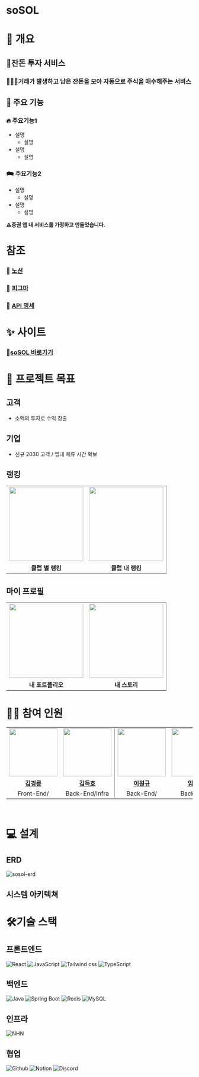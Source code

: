 # soSOL

# 🎀 개요

<h2><b>🥇잔돈 투자 서비스</b></h2>

### 🧑‍🤝‍🧑거래가 발생하고 남은 잔돈을 모아 자동으로 주식을 매수해주는 서비스

## 📱 주요 기능
### 🔥 주요기능1
- 설명
  - 설명
- 설명
  - 설명

### 🗪 주요기능2
- 설명
  - 설명
- 설명
  - 설명

<b>⚠️증권 앱 내 서비스를 가정하고 만들었습니다. </b>

# 참조
<!-- 노션 확인 후 추가 -->
### 📄 [노션]()
### 🎨 [피그마]()
### 🍔 [API 명세]()

# ✨ 사이트
### 🐙[soSOL 바로가기](<!-- url 채워 넣기 -->)

# 👑 프로젝트 목표
## 고객
- 소액의 투자로 수익 창출

## 기업
- 신규 2030 고객 / 앱내 체류 시간 확보


## 랭킹
<table style="border: 0.5 solid gray">
 <tr>
    <td align="center"><img src="https://github.com/user-attachments/assets/72cfc1f0-bf3a-4d75-99be-11b584286ad5" width="200px" alt=""></td>
    <td align="center" style="border-right : 0.5px solid gray"><img src="https://github.com/user-attachments/assets/ff6ed9c1-af04-47d2-a55c-1c71dc093367" width="200px" alt=""></td>

  </tr>
  
  <tr>
    <td align="center"><b>클럽 별 랭킹</b></td>
    <td align="center"style="border-right : 0.5px solid gray"><b>클럽 내 랭킹</b></td>
  </tr>

</table>

## 마이 프로필

<table style="border: 0.5 solid gray">
 <tr>
    <td align="center"><img src="https://github.com/user-attachments/assets/f73d7a9d-2789-4d38-800f-50a533fcf48a" width="200px" alt=""></td>
    <td align="center" style="border-right : 0.5px solid gray"><img src="https://github.com/user-attachments/assets/d1ae9fdf-cd20-4354-9f03-580819913aa1" width="200px" alt=""></td>

  </tr>
  
  <tr>
    <td align="center"><b>내 포트폴리오</b></td>
    <td align="center"style="border-right : 0.5px solid gray"><b>내 스토리</b></td>
  </tr>

</table>


 # 👋🏻 참여 인원
<table style="border: 0.5 solid gray">
 <tr>
    <td align="center"><a href="https://github.com/ijustwannabeme"><img src="https://avatars.githubusercontent.com/u/56223389?v=4" width="130px;" alt=""></td>
    <td align="center" style="border-right : 0.5px solid gray"><a href="https://github.com/soyalattee"><img src="https://avatars.githubusercontent.com/u/100784510?v=4" width="130px;" alt=""></td>
    <td align="center"><a href="https://github.com/sooyeon-kr"><img src="https://avatars.githubusercontent.com/u/85729858?s=64&v=4" width="130px;" alt=""></td>
    <td align="center" style="border-right : 0.5px solid gray"><a href="https://github.com/ShinHeeEul"><img src="https://avatars.githubusercontent.com/u/116863184?v=4" width="130px;" alt=""></td>

  </tr>
  
  <tr>
    <td align="center"><a href="https://github.com/KimRiun"><b>김경륜</b></td>
    <td align="center"style="border-right : 0.5px solid gray"><a href="https://github.com/subsub97" ><b>김득호</b></td>
    <td align="center"><a href="https://github.com/OneK-2"><b>이원규</b></td>
    <td align="center"style="border-right : 0.5px solid gray"><a href="https://github.com/LimSeHyeon" ><b>임세현</b></td>
  </tr>

  <tr>
    <td align="center">Front-End/</td>
    <td align="center" style="border-right : 0.5px solid gray">Back-End/Infra</td>
    <td align="center">Back-End/</td>
    <td align="center" style="border-right : 0.5px solid gray">Back-End/</td>
  </tr>

</table>

<br/>

# 💻 설계
## ERD
![sosol-erd](https://github.com/user-attachments/assets/cb7f0d04-3bea-4cbd-a61c-8969d65f62aa)


## 시스템 아키텍쳐


# 🛠기술 스택
## 프론트엔드
![React](https://img.shields.io/badge/react-61DAFB?style=for-the-badge&logo=react&logoColor=white)
![JavaScript](https://img.shields.io/badge/java_script-F7DF1E?style=for-the-badge&logo=javascript&logoColor=white)
![Tailwind css](https://img.shields.io/badge/tailwind_css-06B6D4?style=for-the-badge&logo=tailwindcss&logoColor=white)
![TypeScript](https://img.shields.io/badge/type_script-3178C6?style=for-the-badge&logo=typescript&logoColor=white)

## 백엔드
![Java](https://img.shields.io/badge/java-1496FF?style=for-the-badge&logo=java&logoColor=white)
![Spring Boot](https://img.shields.io/badge/spring_boot-6DB33F?style=for-the-badge&logo=springboot&logoColor=white)
![Redis](https://img.shields.io/badge/redis-FF4438?style=for-the-badge&logo=redis&logoColor=white)
![MySQL](https://img.shields.io/badge/mysql-4479A1?style=for-the-badge&logo=mysql&logoColor=white)


## 인프라
![NHN](https://img.shields.io/badge/nhn-3465DF?style=for-the-badge&logo=nhn&logoColor=white)

## 협업
![Github](https://img.shields.io/badge/github-181717?style=for-the-badge&logo=github&logoColor=white)
![Notion](https://img.shields.io/badge/notion-000000?style=for-the-badge&logo=notion&logoColor=white)
![Discord](https://img.shields.io/badge/discord-5865F2?style=for-the-badge&logo=discord&logoColor=white)

<br/>

